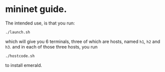 
# mininet guide.

The intended use, is that you run:

```
./launch.sh
```

which will give you 6 terminals, three of which are hosts, named `h1`, `h2`
and `h3`. and in each of those three hosts, you run

```
./hostcode.sh
```

to install emerald.
